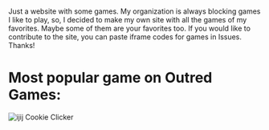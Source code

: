 # 
Just a website with some games. My organization is always blocking games I like to play, so, I decided to make my own site with all the games of my favorites. Maybe some of them are your favorites too. If you would like to contribute to the site, you can paste iframe codes for games in Issues. Thanks!

# Most popular game on Outred Games:
<img src="unamed.png" alt="ijij">
Cookie Clicker
